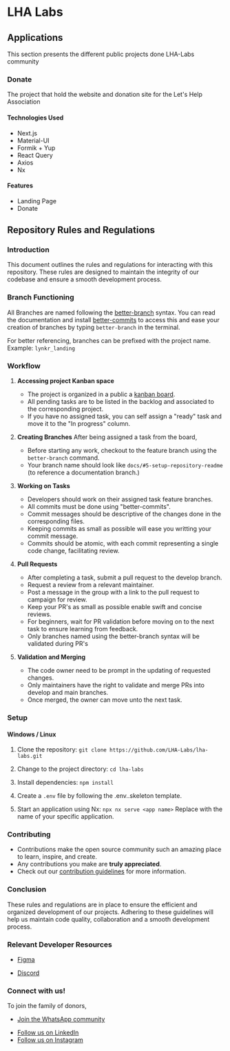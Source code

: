 # LHA Labs 
<!-- TODO: Let's Help Association Description. -->
<!-- TODO: Let's Help Association - Labs Description -->

## Applications
This section presents the different public projects done LHA-Labs community
### Donate
The project that hold the website and donation site for the Let's Help Association
<!-- TODO: Write the description of Donate project -->
#### Technologies Used
- Next.js
- Material-UI
- Formik + Yup
- React Query
- Axios
- Nx

#### Features
<!-- TODO: Write a detailed list of features of the donate app -->
- Landing Page
- Donate


## Repository Rules and Regulations

### Introduction

This document outlines the rules and regulations for interacting with this repository. These rules are designed to maintain the integrity of our codebase and ensure a smooth development process.

### Branch Functioning

All Branches are named following the [better-branch](https://github.com/Everduin94/better-commits?tab=readme-ov-file#-better-branch) syntax. You can read the documentation and install [better-commits](https://github.com/Everduin94/better-commits?tab=readme-ov-file#) to access this and ease your creation of branches by typing `better-branch` in the terminal.

For better referencing, branches can be prefixed with the project name. Example: `lynkr_landing`

### Workflow

1. **Accessing project Kanban space**
   - The project is organized in a public a [kanban board](https://github.com/orgs/LHA-Labs/projects/1).
   - All pending tasks are to be listed in the backlog and associated to the corresponding project.
   - If you have no assigned task, you can self assign a "ready" task and move it to the "In progress" column.

2. **Creating Branches**
   After being assigned a task from the board,
   - Before starting any work, checkout to the feature branch using the `better-branch` command.
   - Your branch name should look like `docs/#5-setup-repository-readme` (to reference a documentation branch.)

3. **Working on Tasks**
   - Developers should work on their assigned task feature branches.
   - All commits must be done using "better-commits".
   - Commit messages should be descriptive of the changes done in the corresponding files.
   - Keeping commits as small as possible will ease you writting your commit message.
   - Commits should be atomic, with each commit representing a single code change, facilitating review.

4. **Pull Requests**
   - After completing a task, submit a pull request to the develop branch.
   - Request a review from a relevant maintainer.
   - Post a message in the group with a link to the pull request to campaign for review.
   - Keep your PR's as small as possible enable swift and concise reviews.
   - For beginners, wait for PR validation before moving on to the next task to ensure learning from feedback.
   - Only branches named using the better-branch syntax will be validated during PR's

5. **Validation and Merging**
   - The code owner need to be prompt in the updating of requested changes.
   - Only maintainers have the right to validate and merge PRs into develop and main branches.
   - Once merged, the owner can move unto the next task.

### Setup

#### Windows / Linux

1. Clone the repository:
  ```git clone https://github.com/LHA-Labs/lha-labs.git```

2. Change to the project directory:
  ```cd lha-labs```

3. Install dependencies:
  ```npm install```

4. Create a `.env` file by following the .env.<application>.skeleton template.

5. Start an application using Nx:
  ```npx nx serve <app name>``` Replace <app name> with the name of your specific application.

###  Contributing

- Contributions make the open source community such an amazing place to learn, inspire, and create.
- Any contributions you make are **truly appreciated**.
- Check out our [contribution guidelines](/CONTRIBUTING.md) for more information.


### Conclusion

These rules and regulations are in place to ensure the efficient and organized development of our projects. Adhering to these guidelines will help us maintain code quality, collaboration and a smooth development process.

### Relevant Developer Resources
- [Figma](https://www.figma.com/file/4dUGSnyqR91AlV1LuzOxEe/Let's-Help-Association?type=design&node-id=19%3A28&mode=design&t=L03PcusgP4FFfWlU-1)
<!-- TODO: add discord link -->
- [Discord]()

### Connect with us!
To join the family of donors, 
- [Join the WhatsApp community](https://chat.whatsapp.com/J6X57LbR6U65kzhkZrVAEZ)
<!-- TODO: Add the link to the instagram and Linkedin pages -->
- [Follow us on LinkedIn]()
- [Follow us on Instagram]()
